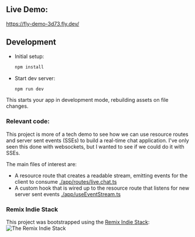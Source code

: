 ## Live Demo:
https://fly-demo-3d73.fly.dev/

## Development

- Initial setup:

  ```sh
  npm install
  ```

- Start dev server:

  ```sh
  npm run dev
  ```

This starts your app in development mode, rebuilding assets on file changes.

### Relevant code:

This project is more of a tech demo to see how we can use resource routes and
server sent events (SSEs) to build a real-time chat application. I've only seen this
done with websockets, but I wanted to see if we could do it with SSEs.

The main files of interest are:

- A resource route that creates a readable stream, emitting events for the
  client to consume [./app/routes/live.chat.ts](./app/routes/live.chat.ts)
- A custom hook that is wired up to the resource route that listens for new
  server sent events [./app/useEventStream.ts](./app/useEventStream.ts)


### Remix Indie Stack
This project was bootstrapped using the [Remix Indie Stack](https://github.com/remix-run/indie-stack):
![The Remix Indie Stack](https://repository-images.githubusercontent.com/465928257/a241fa49-bd4d-485a-a2a5-5cb8e4ee0abf)
